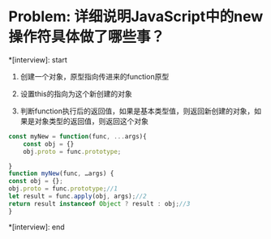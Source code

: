 # Problem: 详细说明JavaScript中的new操作符具体做了哪些事？

*[interview]: start

1. 创建一个对象，原型指向传进来的function原型

2. 设置this的指向为这个新创建的对象

3. 判断function执行后的返回值，如果是基本类型值，则返回新创建的对象，如果是对象类型的返回值，则返回这个对象

```js
const myNew = function(func, ...args){
    const obj = {}
    obj.proto = func.prototype;

}
function myNew(func, …args) {
const obj = {};
obj.proto = func.prototype;//1
let result = func.apply(obj, args);//2
return result instanceof Object ? result : obj;//3
}
```
*[interview]: end
